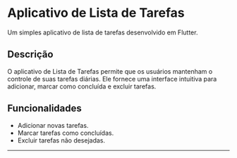 # Aplicativo de Lista de Tarefas

Um simples aplicativo de lista de tarefas desenvolvido em Flutter.

## Descrição

O aplicativo de Lista de Tarefas permite que os usuários mantenham o controle de suas tarefas diárias. Ele fornece uma interface intuitiva para adicionar, marcar como concluída e excluir tarefas.

## Funcionalidades

- Adicionar novas tarefas.
- Marcar tarefas como concluídas.
- Excluir tarefas não desejadas.


---
